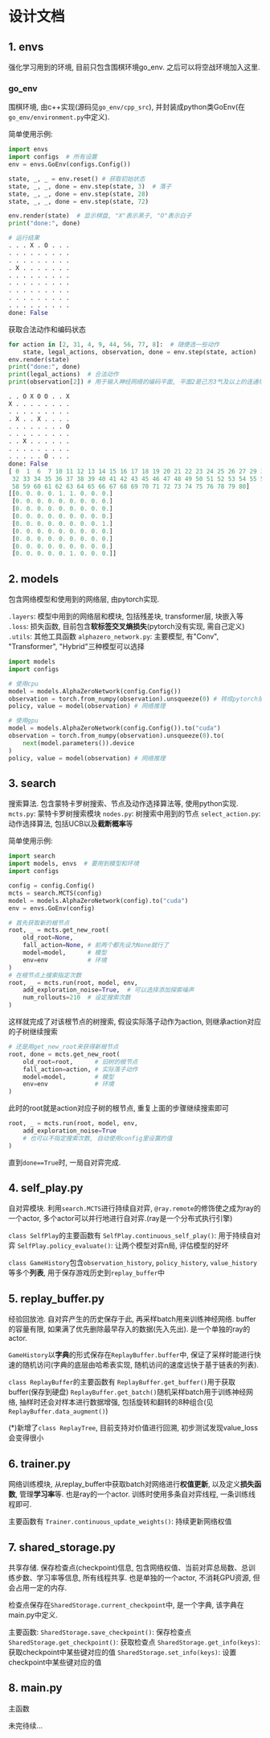 # 设计文档

## 1. envs
强化学习用到的环境, 目前只包含围棋环境go_env. 之后可以将空战环境加入这里.

### go_env
围棋环境, 由c++实现(源码见`go_env/cpp_src`), 并封装成python类GoEnv(在`go_env/environment.py`中定义).

简单使用示例:
```python
import envs
import configs  # 所有设置
env = envs.GoEnv(configs.Config())

state, _, _ = env.reset() # 获取初始状态
state, _, _, done = env.step(state, 3)  # 落子
state, _, _, done = env.step(state, 28)
state, _, _, done = env.step(state, 72)

env.render(state)  # 显示棋盘, "X"表示黑子, "O"表示白子
print("done:", done)
```
```python
# 运行结果
. . . X . O . . . 
. . . . . . . . . 
. . . . . . . . . 
. X . . . . . . . 
. . . . . . . . . 
. . . . . . . . . 
. . . . . . . . . 
. . . . . . . . . 
. . . . . . . . . 
done: False
```

获取合法动作和编码状态
```python
for action in [2, 31, 4, 9, 44, 56, 77, 8]:  # 随便选一些动作
    state, legal_actions, observation, done = env.step(state, action)
env.render(state)
print("done:", done)
print(legal_actions)  # 合法动作
print(observation[2]) # 用于输入神经网络的编码平面, 平面2是己方3气及以上的连通块
```

```python
. . O X O O . . X 
X . . . . . . . . 
. . . . . . . . . 
. X . . X . . . . 
. . . . . . . . O 
. . . . . . . . . 
. . X . . . . . . 
. . . . . . . . . 
. . . . . O . . . 
done: False
[ 0  1  6  7 10 11 12 13 14 15 16 17 18 19 20 21 22 23 24 25 26 27 29 30
 32 33 34 35 36 37 38 39 40 41 42 43 45 46 47 48 49 50 51 52 53 54 55 57
 58 59 60 61 62 63 64 65 66 67 68 69 70 71 72 73 74 75 76 78 79 80]
[[0. 0. 0. 0. 1. 1. 0. 0. 0.]
 [0. 0. 0. 0. 0. 0. 0. 0. 0.]
 [0. 0. 0. 0. 0. 0. 0. 0. 0.]
 [0. 0. 0. 0. 0. 0. 0. 0. 0.]
 [0. 0. 0. 0. 0. 0. 0. 0. 1.]
 [0. 0. 0. 0. 0. 0. 0. 0. 0.]
 [0. 0. 0. 0. 0. 0. 0. 0. 0.]
 [0. 0. 0. 0. 0. 0. 0. 0. 0.]
 [0. 0. 0. 0. 0. 1. 0. 0. 0.]]
```

## 2. models
包含网络模型和使用到的网络层, 由pytorch实现.

`.layers`: 模型中用到的网络层和模块, 包括残差块, transformer层, 块嵌入等
`.loss`: 损失函数, 目前包含**软标签交叉熵损失**(pytorch没有实现, 需自己定义)
`.utils`: 其他工具函数
`alphazero_network.py`: 主要模型, 有"Conv", "Transformer", "Hybrid"三种模型可以选择

```python
import models
import configs

# 使用cpu
model = models.AlphaZeroNetwork(config.Config())
observation = torch.from_numpy(observation).unsqueeze(0) # 转成pytorch张量
policy, value = model(observation) # 网络推理

# 使用gpu
model = models.AlphaZeroNetwork(config.Config()).to("cuda")
observation = torch.from_numpy(observation).unsqueeze(0).to(
    next(model.parameters()).device
)
policy, value = model(observation) # 网络推理
```

## 3. search
搜索算法. 包含蒙特卡罗树搜索、节点及动作选择算法等, 使用python实现. 
`mcts.py`: 蒙特卡罗树搜索模块
`nodes.py`: 树搜索中用到的节点
`select_action.py`: 动作选择算法, 包括UCB以及**截断概率**等

简单使用示例:
```python
import search
import models, envs  # 要用到模型和环境
import configs

config = config.Config()
mcts = search.MCTS(config)
model = models.AlphaZeroNetwork(config).to("cuda")
env = envs.GoEnv(config)

# 首先获取新的根节点
root, _ = mcts.get_new_root(
    old_root=None, 
    fall_action=None, # 前两个都先设为None就行了
    model=model,      # 模型
    env=env           # 环境
)
# 在根节点上搜索指定次数
root, _ = mcts.run(root, model, env, 
    add_exploration_noise=True,  # 可以选择添加探索噪声
    num_rollouts=210  # 设定搜索次数
)
```
这样就完成了对该根节点的树搜索, 假设实际落子动作为action, 则继承action对应的子树继续搜索
```python
# 还是用get_new_root来获得新根节点
root, done = mcts.get_new_root(
    old_root=root,      # 旧树的根节点
    fall_action=action, # 实际落子动作
    model=model,        # 模型
    env=env             # 环境
)
```
此时的root就是action对应子树的根节点, 重复上面的步骤继续搜索即可
```python
root, _ = mcts.run(root, model, env, 
    add_exploration_noise=True
    # 也可以不指定搜索次数, 自动使用config里设置的值
)
```
直到`done==True`时, 一局自对弈完成.

## 4. self_play.py
自对弈模块. 利用`search.MCTS`进行持续自对弈, `@ray.remote`的修饰使之成为ray的一个actor, 多个actor可以并行地进行自对弈.(ray是一个分布式执行引擎)

`class SelfPlay`的主要函数有
`SelfPlay.continuous_self_play()`: 用于持续自对弈
`SelfPlay.policy_evaluate()`: 让两个模型对弈n局, 评估模型的好坏

`class GameHistory`包含`observation_history`, `policy_history`, `value_history`等多个**列表**, 用于保存游戏历史到`replay_buffer`中


## 5. replay_buffer.py
经验回放池. 自对弈产生的历史保存于此, 再采样batch用来训练神经网络. buffer的容量有限, 如果满了优先删除最早存入的数据(先入先出). 是一个单独的ray的actor. 

`GameHistory`以**字典**的形式保存在`ReplayBuffer.buffer`中, 保证了采样时能进行快速的随机访问(字典的底层由哈希表实现, 随机访问的速度远快于基于链表的列表).

`class ReplayBuffer`的主要函数有
`ReplayBuffer.get_buffer()`用于获取buffer(保存到硬盘)
`ReplayBuffer.get_batch()`随机采样batch用于训练神经网络, 抽样时还会对样本进行数据增强, 包括旋转和翻转的8种组合(见`ReplayBuffer.data_augment()`)

(*)新增了`class ReplayTree`, 目前支持对价值进行回溯, 初步测试发现value_loss会变得很小


## 6. trainer.py
网络训练模块, 从replay_buffer中获取batch对网络进行**权值更新**, 以及定义**损失函数**, 管理**学习率**等. 也是ray的一个actor. 
训练时使用多条自对弈线程, 一条训练线程即可. 

主要函数有 `Trainer.continuous_update_weights()`: 持续更新网络权值


## 7. shared_storage.py
共享存储. 保存检查点(checkpoint)信息, 包含网络权值、当前对弈总局数、总训练步数、学习率等信息, 所有线程共享. 也是单独的一个actor, 不消耗GPU资源, 但会占用一定的内存. 

检查点保存在`SharedStorage.current_checkpoint`中, 是一个字典, 该字典在main.py中定义.

主要函数: 
`SharedStorage.save_checkpoint()`: 保存检查点
`SharedStorage.get_checkpoint()`: 获取检查点
`SharedStorage.get_info(keys)`: 获取checkpoint中某些键对应的值
`SharedStorage.set_info(keys)`: 设置checkpoint中某些键对应的值

## 8. main.py
主函数

未完待续...
